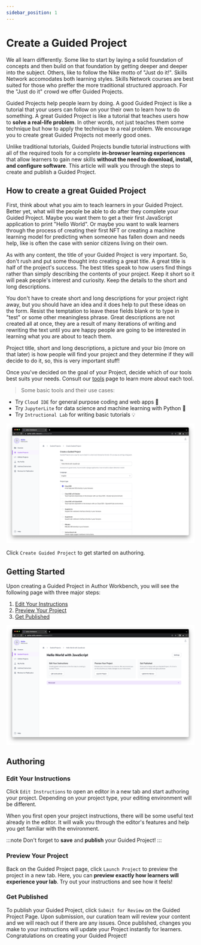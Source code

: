 ```yaml
---
sidebar_position: 1
---
```

# Create a Guided Project

We all learn differently. Some like to start by laying a solid foundation of concepts and then build on that foundation by getting deeper and deeper into the subject. Others, like to follow the Nike motto of "Just do it!". Skills Network accomodates both learning styles. Skills Network courses are best suited for those who preffer the more traditional structured approach. For the "Just do it" crowd we offer Guided Projects. 

Guided Projects help people learn by doing. A good Guided Project is like a tutorial that your users can follow on your their own to learn how to do something. A great Guided Project is like a tutorial that teaches users how to **solve a real-life problem**. In other words, not just teaches them some technique but how to apply the technique to a real problem. We encourage you to create great Guided Projects not meerly good ones.

Unlike traditional tutorials, Guided Projects bundle tutorial instructions with all of the required tools for a complete **in-browser learning experiences** that allow learners to gain new skills **without the need to download, install, and configure software**. This article will walk you through the steps to create and publish a Guided Project.

## How to create a great Guided Project

First, think about what you aim to teach learners in your Guided Project. Better yet, what will the people be able to do after they complete your Guided Project. Maybe you want them to get a their first JavaScript application to print "Hello World". Or maybe you want to walk learners through the process of creating their first NFT or creating a machine learning model for predicting when someone has fallen down and needs help, like is often the case with senior citizens living on their own.

As with any content, the title of your Guided Project is very important. So, don't rush and put some thought into creating a great title. A great title is half of the project's success. The best titles speak to how users find things rather than simply describing the contents of your project. Keep it short so it will peak people's interest and curiosity. Keep the details to the short and long descriptions.

You don't have to create short and long descriptions for your project right away, but you should have an idea and it does help to put these ideas on the form. Resist the temptation to leave these fields blank or to type in "test" or some other meaningless phrase. Great descriptions are not created all at once, they are a result of many iterations of writing and rewriting the text until you are happy people are going to be interested in learning what you are about to teach them.

Project title, short and long descriptions, a picture and your bio (more on that later) is how people will find your project and they determine if they will decide to do it, so, this is very important stuff!

Once you've decided on the goal of your Project, decide which of our tools best suits your needs. Consult our [tools](https://skills.network/lab-tools) page to learn more about each tool.

> Some basic tools and their use cases:
- Try `Cloud IDE` for general purpose coding and web apps :rocket:
- Try `JupyterLite` for data science and machine learning with Python :brain:
- Try `Intructional Lab` for writing basic tutorials :bulb:

![Create Guided Project Screenshot](/img/guided-projects/create-guided-project-screenshot.png)

Click `Create Guided Project` to get started on authoring.

## Getting Started
Upon creating a Guided Project in Author Workbench, you will see the following page with three major steps:
1. [Edit Your Instructions](#edit-your-instructions)
2. [Preview Your Project](#preview-your-project)
3. [Get Published](#get-published)

![Guided Project Screenshot](/img/guided-projects/get-started-screenshot.png)

## Authoring

### Edit Your Instructions
Click `Edit Instructions` to open an editor in a new tab and start authoring your project. Depending on your project type, your editing environment will be different. 

When you first open your project instructions, there will be some useful text already in the editor. It will walk you through the editor's features and help you get familiar with the environment. 

:::note
Don't forget to **save** and **publish** your Guided Project!
:::

### Preview Your Project
Back on the Guided Project page, click `Launch Project` to preview the project in a new tab. Here, you can **preview exactly how learners will experience your lab**. Try out your instructions and see how it feels!

### Get Published
To publish your Guided Project, click `Submit for Review` on the Guided Project Page. Upon submission, our curation team will review your content and we will reach out if there are any issues. Once published, changes you make to your instructions will update your Project instantly for learners. Congratulations on creating your Guided Project!
